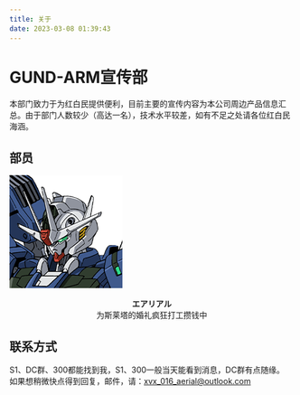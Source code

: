 ```yaml
---
title: 关于
date: 2023-03-08 01:39:43
---
```


# GUND-ARM宣传部
本部门致力于为红白民提供便利，目前主要的宣传内容为本公司周边产品信息汇总。由于部门人数较少（高达一名），技术水平较差，如有不足之处请各位红白民海涵。

## 部员
![](/img/aerial_avatar.png "エアリアル")
<center><b>エアリアル</b></center>
<center>为斯莱塔的婚礼疯狂打工攒钱中</center>

## 联系方式
S1、DC群、300都能找到我，S1、300一般当天能看到消息，DC群有点随缘。
如果想稍微快点得到回复，邮件，请：<xvx_016_aerial@outlook.com>